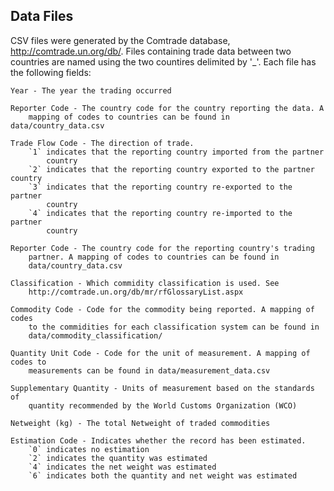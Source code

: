 Data Files
----------
CSV files were generated by the Comtrade database, http://comtrade.un.org/db/.
Files containing trade data between two countries are named using the two
countires delimited by '_'. Each file has the following fields:

    Year - The year the trading occurred

    Reporter Code - The country code for the country reporting the data. A
        mapping of codes to countries can be found in data/country_data.csv

    Trade Flow Code - The direction of trade.
        `1` indicates that the reporting country imported from the partner
            country
        `2` indicates that the reporting country exported to the partner country
        `3` indicates that the reporting country re-exported to the partner
            country
        `4` indicates that the reporting country re-imported to the partner
            country

    Reporter Code - The country code for the reporting country's trading
        partner. A mapping of codes to countries can be found in
        data/country_data.csv

    Classification - Which commidity classification is used. See
        http://comtrade.un.org/db/mr/rfGlossaryList.aspx

    Commodity Code - Code for the commodity being reported. A mapping of codes
        to the commidities for each classification system can be found in
        data/commodity_classification/

    Quantity Unit Code - Code for the unit of measurement. A mapping of codes to
        measurements can be found in data/measurement_data.csv

    Supplementary Quantity - Units of measurement based on the standards of
        quantity recommended by the World Customs Organization (WCO)

    Netweight (kg) - The total Netweight of traded commodities

    Estimation Code - Indicates whether the record has been estimated.
        `0` indicates no estimation
        `2` indicates the quantity was estimated
        `4` indicates the net weight was estimated
        `6` indicates both the quantity and net weight was estimated
